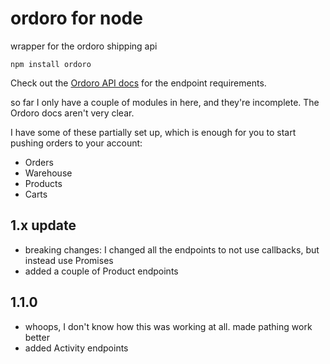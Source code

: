 # ordoro for node
wrapper for the ordoro shipping api

`npm install ordoro`

Check out the [Ordoro API docs](http://docs.ordoro.apiary.io/) for the endpoint requirements.

so far I only have a couple of modules in here, and they're incomplete. The Ordoro docs aren't very clear.

I have some of these partially set up, which is enough for you to start pushing orders to your account:
- Orders
- Warehouse
- Products
- Carts

## 1.x update
- breaking changes: I changed all the endpoints to not use callbacks, but instead use Promises
- added a couple of Product endpoints

## 1.1.0
- whoops, I don't know how this was working at all. made pathing work better
- added Activity endpoints
